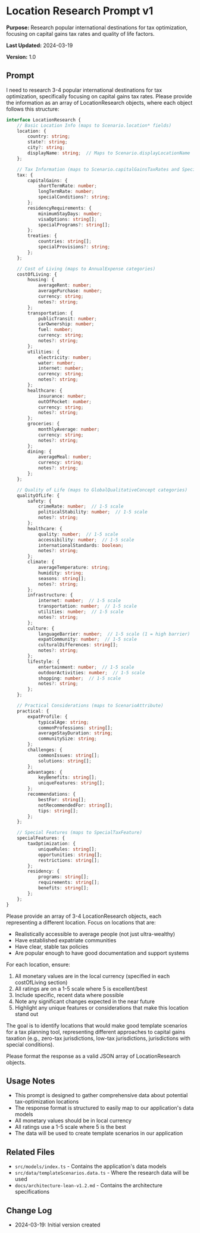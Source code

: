 # Location Research Prompt v1

**Purpose:** Research popular international destinations for tax optimization, focusing on capital gains tax rates and quality of life factors.

**Last Updated:** 2024-03-19

**Version:** 1.0

## Prompt

I need to research 3-4 popular international destinations for tax optimization, specifically focusing on capital gains tax rates. Please provide the information as an array of LocationResearch objects, where each object follows this structure:

```typescript
interface LocationResearch {
    // Basic Location Info (maps to Scenario.location* fields)
    location: {
        country: string;
        state?: string;
        city?: string;
        displayName: string;  // Maps to Scenario.displayLocationName
    };

    // Tax Information (maps to Scenario.capitalGainsTaxRates and SpecialTaxFeature)
    tax: {
        capitalGains: {
            shortTermRate: number;
            longTermRate: number;
            specialConditions?: string;
        };
        residencyRequirements: {
            minimumStayDays: number;
            visaOptions: string[];
            specialPrograms?: string[];
        };
        treaties: {
            countries: string[];
            specialProvisions?: string;
        };
    };

    // Cost of Living (maps to AnnualExpense categories)
    costOfLiving: {
        housing: {
            averageRent: number;
            averagePurchase: number;
            currency: string;
            notes?: string;
        };
        transportation: {
            publicTransit: number;
            carOwnership: number;
            fuel: number;
            currency: string;
            notes?: string;
        };
        utilities: {
            electricity: number;
            water: number;
            internet: number;
            currency: string;
            notes?: string;
        };
        healthcare: {
            insurance: number;
            outOfPocket: number;
            currency: string;
            notes?: string;
        };
        groceries: {
            monthlyAverage: number;
            currency: string;
            notes?: string;
        };
        dining: {
            averageMeal: number;
            currency: string;
            notes?: string;
        };
    };

    // Quality of Life (maps to GlobalQualitativeConcept categories)
    qualityOfLife: {
        safety: {
            crimeRate: number;  // 1-5 scale
            politicalStability: number;  // 1-5 scale
            notes?: string;
        };
        healthcare: {
            quality: number;  // 1-5 scale
            accessibility: number;  // 1-5 scale
            internationalStandards: boolean;
            notes?: string;
        };
        climate: {
            averageTemperature: string;
            humidity: string;
            seasons: string[];
            notes?: string;
        };
        infrastructure: {
            internet: number;  // 1-5 scale
            transportation: number;  // 1-5 scale
            utilities: number;  // 1-5 scale
            notes?: string;
        };
        culture: {
            languageBarrier: number;  // 1-5 scale (1 = high barrier)
            expatCommunity: number;  // 1-5 scale
            culturalDifferences: string[];
            notes?: string;
        };
        lifestyle: {
            entertainment: number;  // 1-5 scale
            outdoorActivities: number;  // 1-5 scale
            shopping: number;  // 1-5 scale
            notes?: string;
        };
    };

    // Practical Considerations (maps to ScenarioAttribute)
    practical: {
        expatProfile: {
            typicalAge: string;
            commonProfessions: string[];
            averageStayDuration: string;
            communitySize: string;
        };
        challenges: {
            commonIssues: string[];
            solutions: string[];
        };
        advantages: {
            keyBenefits: string[];
            uniqueFeatures: string[];
        };
        recommendations: {
            bestFor: string[];
            notRecommendedFor: string[];
            tips: string[];
        };
    };

    // Special Features (maps to SpecialTaxFeature)
    specialFeatures: {
        taxOptimization: {
            uniqueRules: string[];
            opportunities: string[];
            restrictions: string[];
        };
        residency: {
            programs: string[];
            requirements: string[];
            benefits: string[];
        };
    };
}
```

Please provide an array of 3-4 LocationResearch objects, each representing a different location. Focus on locations that are:
- Realistically accessible to average people (not just ultra-wealthy)
- Have established expatriate communities
- Have clear, stable tax policies
- Are popular enough to have good documentation and support systems

For each location, ensure:
1. All monetary values are in the local currency (specified in each costOfLiving section)
2. All ratings are on a 1-5 scale where 5 is excellent/best
3. Include specific, recent data where possible
4. Note any significant changes expected in the near future
5. Highlight any unique features or considerations that make this location stand out

The goal is to identify locations that would make good template scenarios for a tax planning tool, representing different approaches to capital gains taxation (e.g., zero-tax jurisdictions, low-tax jurisdictions, jurisdictions with special conditions).

Please format the response as a valid JSON array of LocationResearch objects.

## Usage Notes

- This prompt is designed to gather comprehensive data about potential tax-optimization locations
- The response format is structured to easily map to our application's data models
- All monetary values should be in local currency
- All ratings use a 1-5 scale where 5 is the best
- The data will be used to create template scenarios in our application

## Related Files

- `src/models/index.ts` - Contains the application's data models
- `src/data/templateScenarios.data.ts` - Where the research data will be used
- `docs/architecture-lean-v1.2.md` - Contains the architecture specifications

## Change Log

- 2024-03-19: Initial version created 
